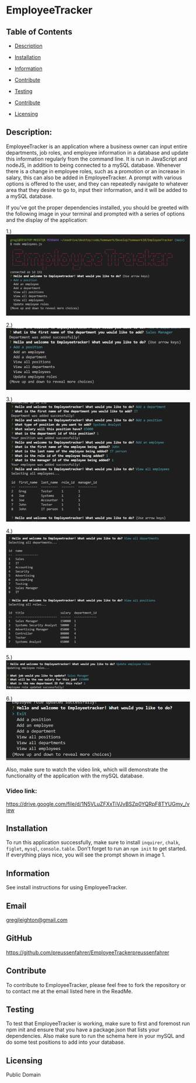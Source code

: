 # EmployeeTracker


     
 ## Table of Contents 

- [Description](#Description)

- [Installation](##Installation)

- [Information](##Information)

- [Contribute](##Contribute)

- [Testing](##Testing)

- [Contribute](##Contribute)

- [Licensing](###Licensing)
         
    
 ## Description:
    
EmployeeTracker is an application where a business owner can input entire departments, job roles, and employee information in a database and update this information regularly from the command line. It is run in JavaScript and nodeJS, in addition to being connected to a mySQL database. Whenever there is a change in employee roles, such as a promotion or an increase in salary, this can also be added in EmployeeTracker. A prompt with various options is offered to the user, and they can repeatedly navigate to whatever area that they desire to go to, input their information, and it will be added to a mySQL database. 

If you've got the proper dependencies installed, you should be greeted with the following image in your terminal and prompted with a series of options and the display of the application:

1.) ![image1](assets/images/EmployeeTracker1.png)

2.) ![image2](assets/images/EmployeeTracker2.png)

3.) ![image3](assets/images/EmployeeTracker3.png)

4.) ![image4](assets/images/EmployeeTracker4.png)

5.) ![image5](assets/images/EmployeeTracker5.png)

6.) ![image6](assets/images/EmployeeTracker6.png)

Also, make sure to watch the video link, which will demonstrate the functionality of the application with the mySQL database.
### Video link: 
https://drive.google.com/file/d/1N5VLuZFXxTiVJvBSZp0YQRpF8TYUGmy_/view
    
 ## Installation      
 To run this application successfully, make sure to install `inquirer`, `chalk`, `figlet`, `mysql`, `console.table`. Don't forget to run an `npm init` to get started. If everything plays nice, you will see the prompt shown in image 1.

    
 ## Information
    
 See install instructions for using EmployeeTracker. 

    
 ## Email
    
 gregjleighton@gmail.com

    
 ## GitHub
    
 https://github.com/preussenfahrer/EmployeeTrackerpreussenfahrer
          
    
 ## Contribute
    
 To contribute to EmployeeTracker, please feel free to fork the repository or to contact me at the email listed here in the ReadMe.
    
   
 ## Testing
    
 To test that EmployeeTracker is working, make sure to first and foremost run npm init and ensure that you have a package.json that lists your dependencies. Also make sure to run the schema here in your mySQL and do some test positions to add into your database.
    
   
 ## Licensing
    
 Public Domain
